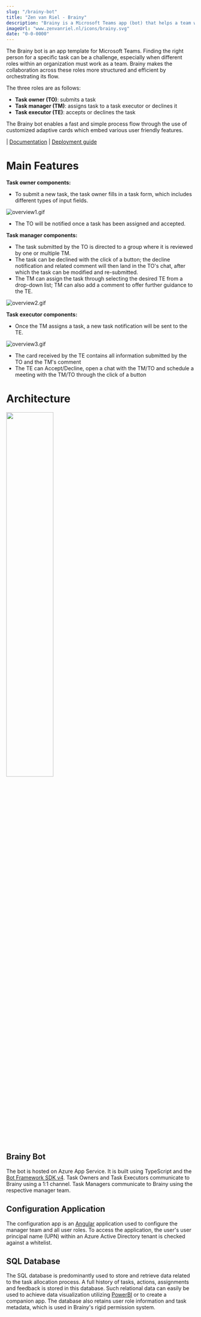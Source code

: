 ```yaml
---
slug: "/brainy-bot"
title: "Zen van Riel - Brainy"
description: "Brainy is a Microsoft Teams app (bot) that helps a team with the allocation of tasks"
imageUrl: "www.zenvanriel.nl/icons/brainy.svg"
date: "0-0-0000"
---
```


The Brainy bot is an app template for Microsoft Teams. Finding the right person for a specific task can be a challenge, especially when different roles within an organization must work as a team. Brainy makes the collaboration across these roles more structured and efficient by orchestrating its flow.

The three roles are as follows:

- **Task owner (TO)**: submits a task
- **Task manager (TM)**: assigns task to a task executor or declines it
- **Task executor (TE)**: accepts or declines the task

The Brainy bot enables a fast and simple process flow through the use of customized adaptive cards which embed various user friendly features.

| [Documentation](https://github.com/microsoft/microsoft-teams-brainy-bot/wiki) | [Deployment guide](https://github.com/microsoft/microsoft-teams-brainy-bot/wiki/Deployment-Guide)

# Main Features

**Task owner components:**

- To submit a new task, the task owner fills in a task form, which includes different types of input fields.

![overview1.gif](https://github.com/microsoft/microsoft-teams-brainy-bot/wiki/.attachments/overview1.gif)

- The TO will be notified once a task has been assigned and accepted.

**Task manager components:**

- The task submitted by the TO is directed to a group where it is reviewed by one or multiple TM.
- The task can be declined with the click of a button; the decline notification and related comment will then land in the TO's chat, after which the task can be modified and re-submitted.
- The TM can assign the task through selecting the desired TE from a drop-down list; TM can also add a comment to offer further guidance to the TE.

![overview2.gif](https://github.com/microsoft/microsoft-teams-brainy-bot/wiki/.attachments/overview2.gif)

**Task executor components:**

- Once the TM assigns a task, a new task notification will be sent to the TE.

![overview3.gif](https://github.com/microsoft/microsoft-teams-brainy-bot/wiki/.attachments/overview3.gif)

- The card received by the TE contains all information submitted by the TO and the TM's comment
- The TE can Accept/Decline, open a chat with the TM/TO and schedule a meeting with the TM/TO through the click of a button

# Architecture

<img  src="https://github.com/microsoft/microsoft-teams-brainy-bot/wiki/.attachments/architecture.png" width=50%>

## Brainy Bot

The bot is hosted on Azure App Service. It is built using TypeScript and the [Bot Framework SDK v4](https://docs.microsoft.com/en-us/azure/bot-service/javascript/bot-builder-javascript-quickstart?view=azure-bot-service-4.0). Task Owners and Task Executors communicate to Brainy using a 1:1 channel. Task Managers communicate to Brainy using the respective manager team.

## Configuration Application

The configuration app is an [Angular](https://angular.io/) application used to configure the manager team and all user roles. To access the application, the user's user principal name (UPN) within an Azure Active Directory tenant is checked against a whitelist.

## SQL Database

The SQL database is predominantly used to store and retrieve data related to the task allocation process. A full history of tasks, actions, assignments and feedback is stored in this database. Such relational data can easily be used to achieve data visualization utilizing [PowerBI](https://powerbi.microsoft.com/) or to create a companion app. The database also retains user role information and task metadata, which is used in Brainy's rigid permission system.
